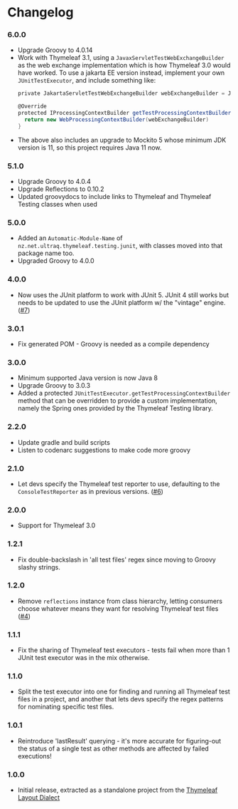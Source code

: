 
Changelog
=========

### 6.0.0
 - Upgrade Groovy to 4.0.14
 - Work with Thymeleaf 3.1, using a `JavaxServletTestWebExchangeBuilder` as the
   web exchange implementation which is how Thymeleaf 3.0 would have worked.  To
   use a jakarta EE version instead, implement your own `JUnitTestExecutor`, and
   include something like:
   ```groovy
   private JakartaServletTestWebExchangeBuilder webExchangeBuilder = JakartaServletTestWebExchangeBuilder.create()

   @Override
   protected IProcessingContextBuilder getTestProcessingContextBuilder() {
     return new WebProcessingContextBuilder(webExchangeBuilder)
   }
   ```
 - The above also includes an upgrade to Mockito 5 whose minimum JDK version is
   11, so this project requires Java 11 now.

### 5.1.0
 - Upgrade Groovy to 4.0.4
 - Upgrade Reflections to 0.10.2
 - Updated groovydocs to include links to Thymeleaf and Thymeleaf Testing
   classes when used

### 5.0.0
 - Added an `Automatic-Module-Name` of `nz.net.ultraq.thymeleaf.testing.junit`,
   with classes moved into that package name too.
 - Upgraded Groovy to 4.0.0

### 4.0.0
 - Now uses the JUnit platform to work with JUnit 5.  JUnit 4 still works but
   needs to be updated to use the JUnit platform w/ the "vintage" engine.
   ([#7](https://github.com/ultraq/thymeleaf-testing-junit/issues/7))

### 3.0.1
 - Fix generated POM - Groovy is needed as a compile dependency

### 3.0.0
 - Minimum supported Java version is now Java 8
 - Upgrade Groovy to 3.0.3
 - Added a protected `JUnitTestExecutor.getTestProcessingContextBuilder` method
   that can be overridden to provide a custom implementation, namely the Spring
   ones provided by the Thymeleaf Testing library.

### 2.2.0
 - Update gradle and build scripts
 - Listen to codenarc suggestions to make code more groovy

### 2.1.0
 - Let devs specify the Thymeleaf test reporter to use, defaulting to the
   `ConsoleTestReporter` as in previous versions.
   ([#6](https://github.com/ultraq/thymeleaf-testing-junit/issues/6))

### 2.0.0
 - Support for Thymeleaf 3.0

### 1.2.1
 - Fix double-backslash in 'all test files' regex since moving to Groovy slashy
   strings.

### 1.2.0
 - Remove `reflections` instance from class hierarchy, letting consumers choose
   whatever means they want for resolving Thymeleaf test files
   ([#4](https://github.com/ultraq/thymeleaf-testing-junit/issues/4))

### 1.1.1
 - Fix the sharing of Thymeleaf test executors - tests fail when more than 1
   JUnit test executor was in the mix otherwise.

### 1.1.0
 - Split the test executor into one for finding and running all Thymeleaf test
   files in a project, and another that lets devs specify the regex patterns for
   nominating specific test files.

### 1.0.1
 - Reintroduce 'lastResult' querying - it's more accurate for figuring-out the
   status of a single test as other methods are affected by failed executions!

### 1.0.0
 - Initial release, extracted as a standalone project from the
   [Thymeleaf Layout Dialect](https://github.com/ultraq/thymeleaf-layout-dialect)
